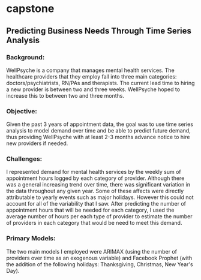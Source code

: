 # capstone

## Predicting Business Needs Through Time Series Analysis

### Background:
WellPsyche is a company that manages mental health services.  The healthcare providers that they employ fall into three main categories: doctors/psychiatrists, RN/PAs and therapists.  The current lead time to hiring a new provider is between two and three weeks.  WellPsyche hoped to increase this to between two and three months.  

### Objective:
Given the past 3 years of appointment data, the goal was to use time series analysis to model demand over time and be able to predict future demand, thus providing WellPsyche with at least 2-3 months advance notice to hire new providers if needed.  

### Challenges:
I represented demand for mental health services by the weekly sum of appointment hours logged by each category of provider.  Although there was a general increasing trend over time, there was significant variation in the data throughout any given year.  Some of these affects were directly attributable to yearly events such as major holidays.  However this could not account for all of the variability that I saw.  After predicting the number of appointment hours that will be needed for each category, I used the average number of hours per each type of provider to estimate the number of providers in each category that would be need to meet this demand.

### Primary Models:
The two main models I employed were ARIMAX (using the number of providers over time as an exogenous variable) and Facebook Prophet (with the addition of the following holidays: Thanksgiving, Christmas, New Year's Day).

